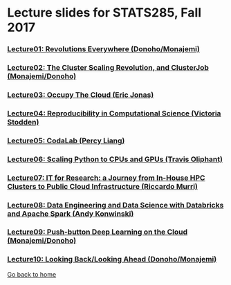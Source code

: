 
# Lecture slides for STATS285, Fall 2017


### [Lecture01: Revolutions Everywhere (Donoho/Monajemi)](./assets/lectures/StanfordStats285-20170925-Lecture01-Donoho.pdf)
### [Lecture02: The Cluster Scaling Revolution, and ClusterJob (Monajemi/Donoho)](./assets/lectures/StanfordStats285-20171002-Lecture02-Monajemi.pdf)
### [Lecture03: Occupy The Cloud (Eric Jonas)](./assets/lectures/StanfordStats285-20171009-Lecture03-Jonas.pdf)
### [Lecture04: Reproducibility in Computational Science (Victoria Stodden)](./assets/lectures/StanfordStats285-20171016-Lecture04-stodden.pdf)
### [Lecture05: CodaLab (Percy Liang)](./assets/lectures/StanfordStats285-20171023-Lecture05-PercyLiang.pdf)
### [Lecture06: Scaling Python to CPUs and GPUs (Travis Oliphant)](https://www.slideshare.net/teoliphant/scaling-python-to-cpus-and-gpus-81607883)
### [Lecture07: IT for Research: a Journey from In-House HPC Clusters to Public Cloud Infrastructure (Riccardo Murri)](./assets/lectures/StanfordStats285-20171106-Lecture07-RiccardoMurri.pdf)    
### [Lecture08: Data Engineering and Data Science with Databricks and Apache Spark (Andy Konwinski)](./assets/lectures/Andy_Konwinski_Stanford_Stats_285_Fall_2017.pdf)   
### [Lecture09: Push-button Deep Learning on the Cloud (Monajemi/Donoho)](./assets/lectures/StanfordStats285-20171027-Lecture09-MonajemiDonoho.pdf)
### [Lecture10: Looking Back/Looking Ahead (Donoho/Monajemi)](./assets/lectures/Lecture10_DonohoMonajemi.pdf)



[Go back to home](./)

